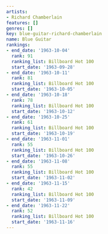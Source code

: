```yaml
---
artists:
- Richard Chamberlain
features: []
genres: []
key: blue-guitar-richard-chamberlain
name: Blue Guitar
rankings:
- end_date: '1963-10-04'
  rank: 91
  ranking_list: Billboard Hot 100
  start_date: '1963-09-28'
- end_date: '1963-10-11'
  rank: 81
  ranking_list: Billboard Hot 100
  start_date: '1963-10-05'
- end_date: '1963-10-18'
  rank: 78
  ranking_list: Billboard Hot 100
  start_date: '1963-10-12'
- end_date: '1963-10-25'
  rank: 61
  ranking_list: Billboard Hot 100
  start_date: '1963-10-19'
- end_date: '1963-11-01'
  rank: 55
  ranking_list: Billboard Hot 100
  start_date: '1963-10-26'
- end_date: '1963-11-08'
  rank: 55
  ranking_list: Billboard Hot 100
  start_date: '1963-11-02'
- end_date: '1963-11-15'
  rank: 42
  ranking_list: Billboard Hot 100
  start_date: '1963-11-09'
- end_date: '1963-11-22'
  rank: 52
  ranking_list: Billboard Hot 100
  start_date: '1963-11-16'
---
```


